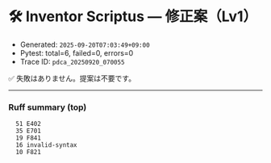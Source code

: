 # 🛠️ Inventor Scriptus — 修正案（Lv1）

- Generated: `2025-09-20T07:03:49+09:00`
- Pytest: total=6, failed=0, errors=0
- Trace ID: `pdca_20250920_070055`

✅ 失敗はありません。提案は不要です。


---
### Ruff summary (top)
```
  51 E402
  35 E701
  19 F841
  16 invalid-syntax
  10 F821
```